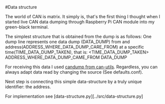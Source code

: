 #Data structure

The world of CAN is matrix. It simply is, that's the first thing I thought when I started live CAN data dumping through Raspberry Pi CAN module into my green-black terminal.

The simplest structure that is obtained from the dump is as follows:
One dump line represents one data dump (DATA_DUMP) from and address(ADDRESS_WHERE_DATA_DUMP_CARE_FROM) at a specific time(TIME_DATA_DUMP_TAKEN), that is:
    <TIME_DATA_DUMP_TAKEN> ADDRESS_WHERE_DATA_DUMP_CAME_FROM DATA_DUMP

For receiving this data I used [candump from can-utils](https://gitorious.org/linux-can/can-utils). Regardless, you can always adapt data read by changing the source (See defaults.conf).

Next step is connecting this simple data-structure by a truly unique identifier: the address.

For implementation see [data-structure.py][../src/data-structure.py]